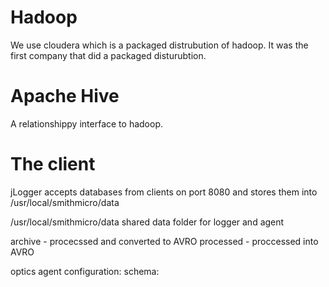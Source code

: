 # Hadoop

We use cloudera which is a packaged distrubution of hadoop. It was the first company that did a packaged disturubtion.

# Apache Hive

A relationshippy interface to hadoop.

# The client


jLogger accepts databases from clients on port 8080 and stores them into /usr/local/smithmicro/data 

/usr/local/smithmicro/data shared data folder for logger and agent



archive - procecssed and converted to AVRO
processed - proccessed into AVRO

optics agent
configuration:
schema:



 
